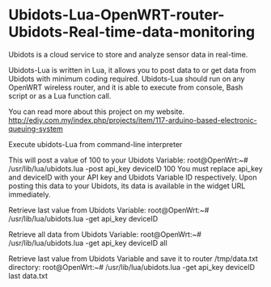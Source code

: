 # Ubidots-Lua-OpenWRT-router-Ubidots-Real-time-data-monitoring
Ubidots is a cloud service to store and analyze sensor data in real-time.

Ubidots-Lua is written in Lua, it allows you to post data to or get data from Ubidots with minimum coding required. Ubidots-Lua should run on any OpenWRT wireless router, and it is able to execute from console, Bash script or as a Lua function call.

You can read more about this project on my website. http://ediy.com.my/index.php/projects/item/117-arduino-based-electronic-queuing-system


Execute ubidots-Lua from command-line interpreter

This will post a value of 100 to your Ubidots Variable:
root@OpenWrt:~# /usr/lib/lua/ubidots.lua -post api_key deviceID 100
You must replace api_key and deviceID with your API key and Ubidots Variable ID respectively. Upon posting this data to your Ubidots, its data is available in the widget URL immediately.

Retrieve last value from Ubidots Variable:
root@OpenWrt:~# /usr/lib/lua/ubidots.lua -get api_key deviceID

Retrieve all data from Ubidots Variable:
root@OpenWrt:~# /usr/lib/lua/ubidots.lua -get api_key deviceID all

Retrieve last value from Ubidots Variable and save it to router /tmp/data.txt directory:
root@OpenWrt:~# /usr/lib/lua/ubidots.lua -get api_key deviceID last data.txt

